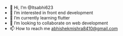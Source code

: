 - 👋 Hi, I’m @Itsabhi623
- 👀 I’m interested in front end development
- 🌱 I’m currently learning flutter
- 💞️ I’m looking to collaborate on web development
- 📫 How to reach me abhishekmishra8410@gmail.com


<!---
Itsabhi623/Itsabhi623 is a ✨ special ✨ repository because its `README.md` (this file) appears on your GitHub profile.
You can click the Preview link to take a look at your changes.
--->
